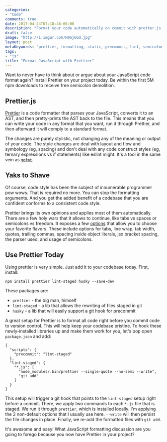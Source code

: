 ```yaml
---
categories:
- "Code"
comments: true
date: 2017-04-24T07:18:46-06:00
description: "Format your code automatically on commit with pretter.js."
draft: false
image: "http://i.imgur.com/H0nj6Gd.jpg"
layout: post
metaKeywords: "prettier, formatting, static, precommit, lint, semicolons, tabs, jsx, react"
tags:
- "js"
title: "Format JavaScript with Prettier"
---
```


Want to never have to think about or argue about your JavaScript code format again?  Install Prettier on your project today.  Be within the first 5M npm downloads to receive free semicolon demolition.

<!--more-->

## Prettier.js

[Prettier](https://github.com/prettier/prettier) is a code formatter that parses your JavaScript, converts it to an AST, and then pretty-prints the AST back to the file.  This means that you can write your code in any format that you want, run it through Prettier, and then afterward it will comply to a standard format.  

The changes are purely stylistic, not changing any of the meaning or output of your code.  The style changes are deal with layout and flow and symbology (eg, spacing) and don't deal with any code construct styles (eg, ternary expressions vs if statements) like eslint might.  It's a tool in the same vein as [`gofmt`](https://golang.org/cmd/gofmt/).

## Yaks to Shave

Of course, code style has been the subject of innumerable programmer pow wows.  That is required no more.  You can stop the formatting arguments.  And you get the added benefit of a codebase that you are confident conforms to a consistent code style.

Prettier brings its own opinions and applies most of them automatically.  There are a few holy wars that it allows to continue, like tabs vs spaces or semicolons vs freedom.  It exposes a few [options](https://github.com/prettier/prettier#api) that allow you to choose your favorite flavors.  These include options for tabs, line wrap, tab width, quotes, trailing commas, spacing inside object literals, jsx bracket spacing, the parser used, and usage of semicolons.

## Use Prettier Today

Using prettier is very simple.  Just add it to your codebase today.  First, install:

```
npm install prettier lint-staged husky --save-dev
```

These packages are:

- `prettier` - the big man, himself
- `lint-staged` - a lib that allows the rewriting of files staged in git
- `husky` - a lib that will easily support a git hook for precommit

A great setup for Prettier is to format all code right before you commit code to version control.  This will help keep your codebase pristine.  To hook these newly-installed libraries up and make them work for you, let's pop open `package.json` and add:

```
{
  "scripts": {
    "precommit": "lint-staged"
  },
  "lint-staged": {
    "*.js": [
      "node_modules/.bin/prettier --single-quote --no-semi --write",
      "git add"
    ]
  }
}
```

This setup will trigger a git hook that points to the `lint-staged` setup right before a commit.  There, we apply two commands to each `*.js` file that is staged.  We run it through `prettier`, which is installed locally.  I'm applying the 2 non-default options that I usually use here.  `--write` will then persist the file changes in place.  Finally, we re-add the formatted files with `git add`.

It's awesome and easy!  What JavaScript formatting discussion are you going to forego because you now have Prettier in your project?

